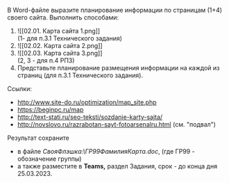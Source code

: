 В Word-файле выразите планирование информации по страницам (1+4) своего сайта.
Выполнить способами:

1. ![[02.01. Карта сайта 1.png]]  
(1- для п.3.1 Технического задания)
2. ![[02.02. Карта сайта 2.png]]  
3. ![[02.03. Карта сайта 3.png]]  
(2, 3 - для п.4 РПЗ)  
4. Представьте планирование размещения информации на каждой из страниц (для п.3.1 Технического задания).
  
Ссылки:
- http://www.site-do.ru/optimization/map_site.php
- https://beginpc.ru/map
- http://text-stati.ru/seo-teksti/sozdanie-karty-sajta/
- http://novslovo.ru/razrabotan-sayt-fotoarsenalru.html (см. "подвал")
  
Результат сохраните
- в файле *СвояФлэшка:\\ГР99ФамилияКарта.doc*, (где ГР99 - обозначение группы)
- а также разместите в **Teams,** раздел Задания, срок - до конца дня 25.03.2023.